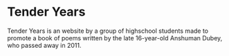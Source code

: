 # Tender Years
Tender Years is an website by a group of highschool students made to promote a book of poems written by the late 16-year-old Anshuman Dubey, who passed away in 2011.

